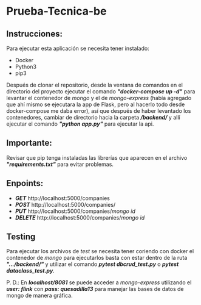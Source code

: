 # Prueba-Tecnica-be

## Instrucciones:

Para ejecutar esta aplicación se necesita tener instalado:

- Docker
- Python3
- pip3

Después de clonar el repositorio, desde la ventana de comandos en el directorio del proyecto ejecutar el comando **_"docker-compose up -d"_** para levantar el contenedor de _mongo_ y el de _mongo-express_ (había agregado que ahí mismo se ejecutara la app de Flask, pero al hacerlo todo desde docker-compose me daba error), así que después de haber levantado los contenedores, cambiar de directorio hacia la carpeta **_/backend/_** y allí ejecutar el comando **_"python app.py"_** para ejecutar la api.

## Importante:

Revisar que pip tenga instaladas las librerías que aparecen en el archivo **_"requirements.txt"_** para evitar problemas.

## Enpoints:

- **_GET_** http://localhost:5000/companies
- **_POST_** http://localhost:5000/companies/
- **_PUT_** http://localhost:5000/companies/_mongo id_
- **_DELETE_** http://localhost:5000/companies/_mongo id_

## Testing

Para ejecutar los archivos de _test_ se necesita tener coriendo con docker el contenedor de _mongo_ para ejecutarlos basta con estar dentro de la ruta **_".../backend/"_** y utilizar el comando **_pytest dbcrud_test.py_** o **_pytest dataclass_test.py_**.

P. D.: En **_localhost/8081_** se puede acceder a _mongo-express_ utilizando el **_user: flink_** con **_pass: quesadilla13_** para manejar las bases de datos de mongo de manera gráfica.
